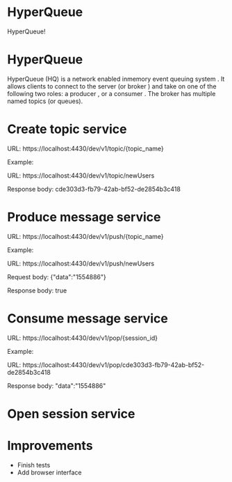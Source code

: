 # HyperQueue
HyperQueue!

# HyperQueue

HyperQueue (HQ) is a  network enabled  in­memory event queuing system . It allows clients to connect to the server (or  broker ) and take on one of the following two roles: a  producer , or a  consumer . The broker has multiple named  topics  (or  queues).

# Create topic service

URL: https://localhost:4430/dev/v1/topic/{topic_name}

Example:

URL: https://localhost:4430/dev/v1/topic/newUsers

Response body: cde303d3-fb79-42ab-bf52-de2854b3c418

# Produce message service

URL: https://localhost:4430/dev/v1/push/{topic_name}

Example:

URL: https://localhost:4430/dev/v1/push/newUsers

Request body: {"data":"1554886"}

Response body: true

# Consume message service

URL: https://localhost:4430/dev/v1/pop/{session_id}

Example:

URL: https://localhost:4430/dev/v1/pop/cde303d3-fb79-42ab-bf52-de2854b3c418

Response body: "data":"1554886"

# Open session service

# Improvements

- Finish tests
- Add browser interface

